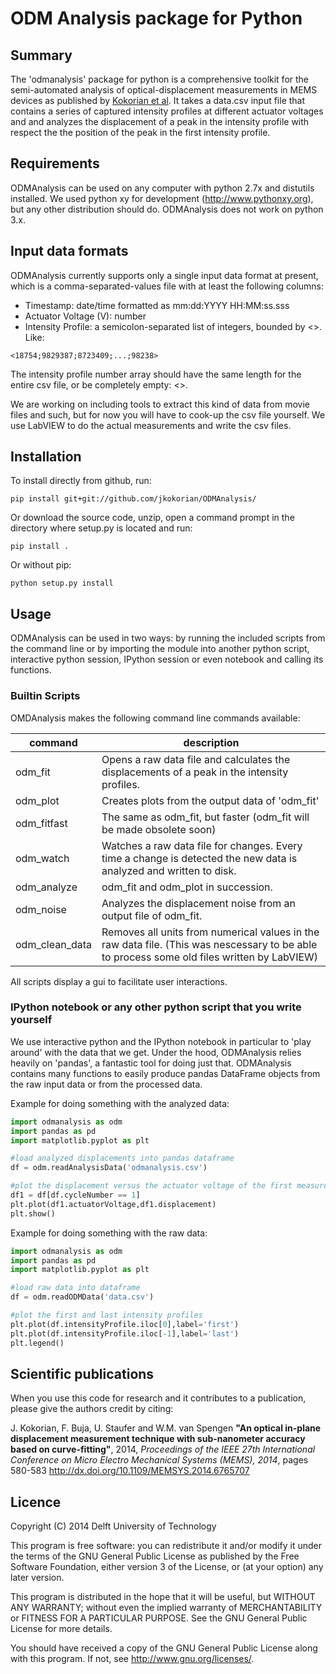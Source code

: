 ODM Analysis package for Python
===============================

Summary
-------

The 'odmanalysis' package for python is a comprehensive toolkit for the semi-automated analysis of optical-displacement measurements in MEMS devices as published by [Kokorian et al][Kokorian2014a]. It takes a data.csv input file that contains a series of captured intensity profiles at different actuator voltages and and analyzes the displacement of a peak in the intensity profile with respect the the position of the peak in the first intensity profile.


Requirements
------------

ODMAnalysis can be used on any computer with python 2.7x and distutils installed. We used python xy for development (http://www.pythonxy.org), but any other distribution should do. ODMAnalysis does not work on python 3.x.


Input data formats
------------------

ODMAnalysis currently supports only a single input data format at present, which is a comma-separated-values file with at least the following columns:

* Timestamp: date/time formatted as mm:dd:YYYY HH:MM:ss.sss
* Actuator Voltage (V): number
* Intensity Profile: a semicolon-separated list of integers, bounded by <>. Like: 

```
<18754;9829387;8723409;...;98238>
```

The intensity profile number array should have the same length for the entire csv file, or be completely empty: <>.

We are working on including tools to extract this kind of data from movie files and such, but for now you will have to cook-up the csv file yourself. We use LabVIEW to do the actual measurements and write the csv files.


Installation
------------

To install directly from github, run:

```
pip install git+git://github.com/jkokorian/ODMAnalysis/
```

Or download the source code, unzip, open a command prompt in the directory where setup.py is located and run:

```
pip install .
```

Or without pip:
```
python setup.py install
```

Usage
-----

ODMAnalysis can be used in two ways: by running the included scripts from the command line or by importing the module into another python script, interactive python session, IPython session or even notebook and calling its functions.

### Builtin Scripts ###

OMDAnalysis makes the following command line commands available:

command | description
------- | -----------
odm_fit | Opens a raw data file and calculates the displacements of a peak in the intensity profiles.
odm_plot | Creates plots from the output data of 'odm_fit'
odm_fitfast | The same as odm_fit, but faster (odm_fit will be made obsolete soon)
odm_watch | Watches a raw data file for changes. Every time a change is detected the new data is analyzed and written to disk.
odm_analyze | odm_fit and odm_plot in succession.
odm_noise | Analyzes the displacement noise from an output file of odm_fit.
odm_clean_data | Removes all units from numerical values in the raw data file. (This was nescessary to be able to process some old files written by LabVIEW)

All scripts display a gui to facilitate user interactions. 


### IPython notebook or any other python script that you write yourself ###

We use interactive python and the IPython notebook in particular to 'play around' with the data that we get. Under the hood, ODMAnalysis relies heavily on 'pandas', a fantastic tool for doing just that. ODMAnalysis contains many functions to easily produce pandas DataFrame objects from the raw input data or from the processed data.

Example for doing something with the analyzed data:
```python
import odmanalysis as odm
import pandas as pd
import matplotlib.pyplot as plt

#load analyzed displacements into pandas dataframe
df = odm.readAnalysisData('odmanalysis.csv')

#plot the displacement versus the actuator voltage of the first measurement cycle only
df1 = df[df.cycleNumber == 1]
plt.plot(df1.actuatorVoltage,df1.displacement)
plt.show()
```

Example for doing something with the raw data:
```python
import odmanalysis as odm
import pandas as pd
import matplotlib.pyplot as plt

#load raw data into dataframe
df = odm.readODMData('data.csv')

#plot the first and last intensity profiles
plt.plot(df.intensityProfile.iloc[0],label='first')
plt.plot(df.intensityProfile.iloc[-1],label='last')
plt.legend()
```

Scientific publications
-----------------------

When you use this code for research and it contributes to a publication, please give the authors credit by citing:

J. Kokorian, F. Buja, U. Staufer and W.M. van Spengen
**"An optical in-plane displacement measurement technique with sub-nanometer accuracy based on curve-fitting"**, 2014, _Proceedings of the IEEE 27th International Conference on Micro Electro Mechanical Systems (MEMS), 2014_, pages 580-583
http://dx.doi.org/10.1109/MEMSYS.2014.6765707


Licence
-------

Copyright (C) 2014 Delft University of Technology

This program is free software: you can redistribute it and/or modify it under the terms of the GNU General Public License as published by the Free Software Foundation, either version 3 of the License, or (at your option) any later version.

This program is distributed in the hope that it will be useful, but WITHOUT ANY WARRANTY; without even the implied warranty of MERCHANTABILITY or FITNESS FOR A PARTICULAR PURPOSE.  See the GNU General Public License for more details.

You should have received a copy of the GNU General Public License along with this program.  If not, see http://www.gnu.org/licenses/.

[Kokorian2014a]: http://dx.doi.org/10.1109/MEMSYS.2014.6765707  "An optical in-plane displacement measurement technique with sub-nanometer accuracy based on curve-fitting"
